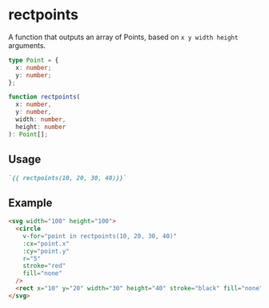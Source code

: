 # rectpoints

A function that outputs an array of Points, based on `x y width height` arguments.

```ts
type Point = {
  x: number;
  y: number;
};

function rectpoints(
  x: number,
  y: number,
  width: number,
  height: number
): Point[];
```

## Usage

```md
`{{ rectpoints(10, 20, 30, 40)}}`
```

## Example

```md
<svg width="100" height="100">
  <circle
    v-for="point in rectpoints(10, 20, 30, 40)"
    :cx="point.x"
    :cy="point.y"
    r="5"
    stroke="red"
    fill="none"
  />
  <rect x="10" y="20" width="30" height="40" stroke="black" fill="none" />
</svg>
```
